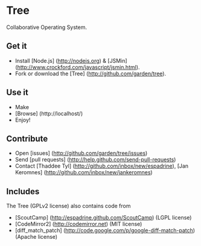 # Tree
Collaborative Operating System.

## Get it
- Install [Node.js] (http://nodejs.org) & [JSMin] (http://www.crockford.com/javascript/jsmin.html).
- Fork or download the [Tree] (http://github.com/garden/tree).

## Use it
- Make
- [Browse] (http://localhost/)
- Enjoy!

## Contribute
- Open [issues] (http://github.com/garden/tree/issues)
- Send [pull requests] (http://help.github.com/send-pull-requests)
- Contact [Thaddee Tyl] (http://github.com/inbox/new/espadrine), [Jan Keromnes] (http://github.com/inbox/new/jankeromnes)

## Includes
The Tree (GPLv2 license) also contains code from

- [ScoutCamp] (http://espadrine.github.com/ScoutCamp) (LGPL license)
- [CodeMirror2] (http://codemirror.net) (MIT license)
- [diff_match_patch] (http://code.google.com/p/google-diff-match-patch) (Apache license)

